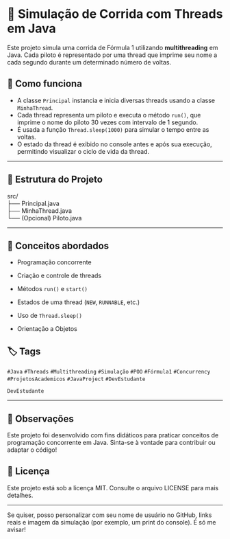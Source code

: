 # 🧵 Simulação de Corrida com Threads em Java

Este projeto simula uma corrida de Fórmula 1 utilizando **multithreading** em Java. Cada piloto é representado por uma thread que imprime seu nome a cada segundo durante um determinado número de voltas.

## 🚗 Como funciona

- A classe `Principal` instancia e inicia diversas threads usando a classe `MinhaThread`.
- Cada thread representa um piloto e executa o método `run()`, que imprime o nome do piloto 30 vezes com intervalo de 1 segundo.
- É usada a função `Thread.sleep(1000)` para simular o tempo entre as voltas.
- O estado da thread é exibido no console antes e após sua execução, permitindo visualizar o ciclo de vida da thread.

---

## 📂 Estrutura do Projeto

src/  
├── Principal.java  
├── MinhaThread.java  
└── (Opcional) Piloto.java

---

## 🧠 Conceitos abordados

-   Programação concorrente
    
-   Criação e controle de threads
    
-   Métodos `run()` e `start()`
    
-   Estados de uma thread (`NEW`, `RUNNABLE`, etc.)
    
-   Uso de `Thread.sleep()`
    
-   Orientação a Objetos
## 🏷️ Tags

`#Java` `#Threads` `#Multithreading` `#Simulação` `#POO` `#Fórmula1` `#Concurrency` `#ProjetosAcademicos` `#JavaProject` `#DevEstudante`

`DevEstudante`

----------

## 📌 Observações

Este projeto foi desenvolvido com fins didáticos para praticar conceitos de programação concorrente em Java. Sinta-se à vontade para contribuir ou adaptar o código!

## 📄 Licença

Este projeto está sob a licença MIT. Consulte o arquivo LICENSE para mais detalhes.

---

Se quiser, posso personalizar com seu nome de usuário no GitHub, links reais e imagem da simulação (por exemplo, um print do console). É só me avisar!
